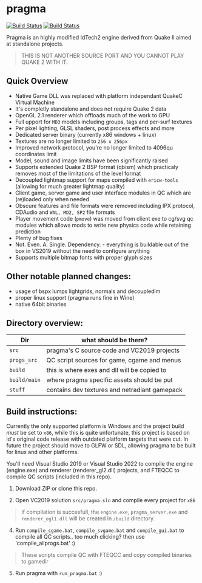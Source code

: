 # pragma

[![Build Status](https://github.com/BraXi/pragma/actions/workflows/msbuild.yml/badge.svg)](https://github.com/BraXi/pragma/actions/workflows/msbuild.yml) [![Build Status](https://github.com/BraXi/pragma/actions/workflows/msbuild-release-x86.yml/badge.svg)](https://github.com/BraXi/pragma/actions/workflows/msbuild-release-x86.yml)

Pragma is an highly modified IdTech2 engine derived from Quake II aimed at standalone projects.

> THIS IS NOT ANOTHER SOURCE PORT AND YOU CANNOT PLAY QUAKE 2 WITH IT. 


## Quick Overview
- Native Game DLL was replaced with platform independant QuakeC Virtual Machine
- It's completly standalone and does not require Quake 2 data
- OpenGL 2.1 renderer which offloads much of the work to GPU
- Full upport for `MD3` models including groups, tags and per-surf textures
- Per pixel lighting, GLSL shaders, post process effects and more
- Dedicated server binary (currently x86 windows + linux)
- Textures are no longer limited to `256 x 256px`
- Improved network protocol, you're no longer limited to 4096qu coordinates limit
- Model, sound and image limits have been significantly raised
- Supports extended Quake 2 BSP format (qbism) which practicaly removes most of the limitations of the level format
- Decoupled lightmap support for maps compiled with `ericw-tools` (allowing for much greater lightmap quality)
- Client game, server game and user interface modules in QC which are (re)loaded only when needed
- Obscure features and file formats were removed including IPX protocol, CDAudio and `WAL, MD2, SP2` file formats
- Player movement code (`pmove`) was moved from client exe to cg/svg qc modules which allows mods to write new physics code while retaining prediction
- Plenty of bug fixes
- Not. Even. A. Single. Dependency. - everything is buildable out of the box in VS2019 without the need to configure anything
- Supports multiple bitmap fonts with proper glyph sizes


## Other notable planned changes:
- usage of bspx lumps lightgrids, normals and decoupledlm
- proper linux support (pragma runs fine in Wine)
- native 64bit binaries

## Directory overview:

| Dir            | what should be there?                         |
|----------------|-----------------------------------------------|
| `src`          | pragma's C source code and VC2019 projects    |
| `progs_src`    | QC script sources for game, cgame and menus   |
| `build`        | this is where exes and dll will be copied to  |
| `build/main`   | where pragma specific assets should be put    |
| `stuff`        | contains dev textures and netradiant gamepack |


## Build instructions:
Currently the only supported platform is Windows and the project build *must* be set to `x86`, while this is quite unfortunate, this project is based on id's original code release with outdated platform targets that were cut.
In future the project should move to GLFW or SDL, allowing pragma to be built for linux and other platforms.

You'll need Visual Studio 2019 or Visual Studio 2022 to compile the engine (engine.exe) and renderer (renderer_gl2.dll) projects, and FTEQCC to compile QC scripts (included in this repo).

1. Download ZIP or clone this repo.

2. Open VC2019 solution `src/pragma.sln` and compile every project for `x86`

> If compilation is succesfull, the `engine.exe`, `pragma_server.exe` and `renderer_ogl1.dll` will be created in `/build` directory.

4. Run `compile_cgame.bat`, `compile_svgame.bat` and `compile_gui.bat` to compile all QC scripts.. too much clicking? then use 'compile_allprogs.bat' :)

> These scripts compile QC with FTEQCC and copy compiled binaries to gamedir

5. Run pragma with `run_pragma.bat` :)
